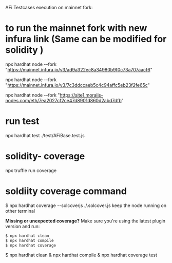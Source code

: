 AFi Testcases execution on mainnet fork:

# to run the mainnet fork with new infura link (Same can be modified for solidity )

npx hardhat node --fork "https://mainnet.infura.io/v3/ad9a322ec8a34980b9f0c73a707aacf6"

npx hardhat node --fork "https://mainnet.infura.io/v3/7c3ddccaeb5c4c94affc5eb23f2fe65c"

npx hardhat node --fork "https://site1.moralis-nodes.com/eth/7ea2027cf2ce47d8901d860d2abd7dfb"

# run test
npx hardhat test ./test/AFiBase.test.js

# solidity- coverage
npx truffle run coverage

# soldiity coverage command
$ npx hardhat coverage --solcoverjs ./.solcover.js 
keep the node running on other terminal


**Missing or unexpected coverage?** Make sure you're using the latest plugin version and run:
```sh
$ npx hardhat clean
$ npx hardhat compile
$ npx hardhat coverage
```

$ npx hardhat clean & npx hardhat compile & npx hardhat coverage
test
